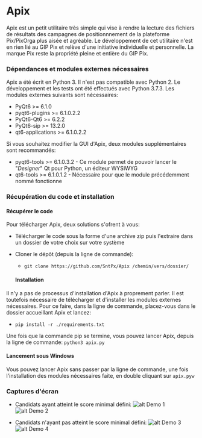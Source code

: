 # Apix
Apix est un petit utilitaire très simple qui vise à rendre la lecture des fichiers de résultats des campagnes de positionnnement de la plateforme Pix/PixOrga plus aisée et agréable.
Le développement de cet utilitaire n'est en rien lié au GIP Pix et relève d'une initiative individuelle et personnelle. La marque Pix reste la propriété pleine et entière du GIP Pix.
### Dépendances et modules externes nécessaires
Apix a été écrit en Python 3. Il n'est pas compatible avec Python 2. 
Le développement et les tests ont été effectués avec Python 3.7.3.
Les modules externes suivants sont nécessaires:
* PyQt6 >= 6.1.0
* pyqt6-plugins >= 6.1.0.2.2
* PyQt6-Qt6 >= 6.2.2
* PyQt6-sip >= 13.2.0
* qt6-applications >= 6.1.0.2.2

Si vous souhaitez modifier la GUI d'Apix, deux modules supplémentaires sont recommandés:
* pyqt6-tools >= 6.1.0.3.2 - Ce module permet de pouvoir lancer le "_Designer_" Qt pour Python, un éditeur WYSIWYG
* qt6-tools >= 6.1.0.1.2 - Nécessaire pour que le module précédemment nommé fonctionne

### Récupération du code et installation
   #### Récupérer le code
Pour télécharger Apix, deux solutions s'ofrent à vous:
* Télécharger le code sous la forme d'une archive zip puis l'extraire dans un dossier de votre choix sur votre système
* Cloner le dépôt (depuis la ligne de commande):
  * `git clone https://github.com/SntPx/Apix /chemin/vers/dossier/`
  
   #### Installation
Il n'y a pas de processus d'installation d'Apix à proprement parler.
Il est toutefois nécessaire de télécharger et d'installer les modules externes nécessaires.
Pour ce faire, dans la ligne de commande, placez-vous dans le dossier accueillant Apix et lancez:
* `pip install -r ./requirements.txt`

Une fois que la commande pip se termine, vous pouvez lancer Apix, depuis la ligne de commande: `python3 apix.py`

   #### Lancement sous Windows
Vous pouvez lancer Apix sans passer par la ligne de commande, une fois l'installation des modules nécessaires faite, en double cliquant sur `apix.pyw`

### Captures d'écran
* Candidats ayant atteint le score minimal défini:
  ![alt Demo 1](https://act-now.fr/apix/Apix_Demo1.png)
  ![alt Demo 2](https://act-now.fr/apix/Apix_Demo2.png) 
  
* Candidats n'ayant pas atteint le score minimal défini:
  ![alt Demo 3](https://act-now.fr/apix/Apix_Demo3.png)
  ![alt Demo 4](https://act-now.fr/apix/Apix_Demo4.png)